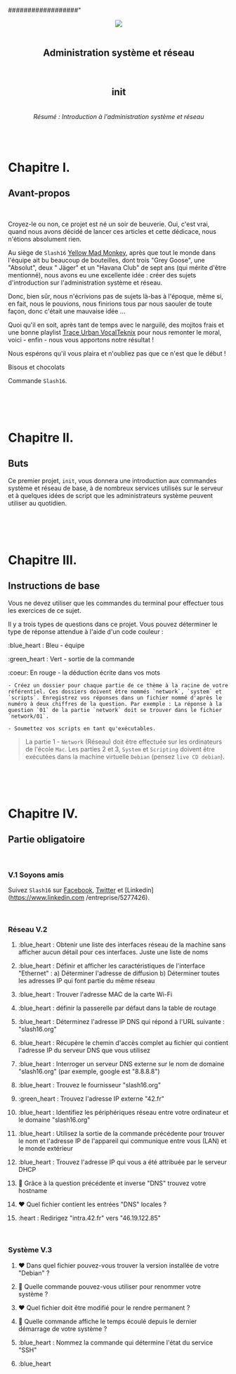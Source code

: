 ##################"
<center><image src="https://github.com/evgenkarlson/ALL_SCHOOL_42/raw/master/03_Norme____(%D0%9D%D0%BE%D1%80%D0%BC%D1%8B_%D0%B8_ %D0%9F%D1%80%D0%B0%D0%B2%D0%B8%D0%BB%D0%B0_%D0%A8%D0%BA%D0%BE%D0%BB%D1%8B)/ src/page1image3852832-small-13.png"></center>
</br>
<center><h2>Administration système et réseau</h1></center>
</br>
<center><h2>init</h2></center>
</br>
<center><i>Résumé : Introduction à l'administration système et réseau</i></center>
</br>
</br>
</br>

# Chapitre I.

## Avant-propos

</br>

Croyez-le ou non, ce projet est né un soir de beuverie. Oui, c'est vrai, quand nous avons décidé de lancer ces articles et cette dédicace, nous n'étions absolument rien.

Au siège de `Slash16` [Yellow Mad Monkey](https://www.yellowmadmonkey.com/), après que tout le monde dans l'équipe ait bu beaucoup de bouteilles, dont trois "Grey Goose", une "Absolut", deux " Jäger" et un "Havana Club" de sept ans (qui mérite d'être mentionné), nous avons eu une excellente idée : créer des sujets d'introduction sur l'administration système et réseau.

Donc, bien sûr, nous n'écrivions pas de sujets là-bas à l'époque, même si, en fait, nous le pouvions, nous finirions tous par nous saouler de toute façon, donc c'était une mauvaise idée ...

Quoi qu'il en soit, après tant de temps avec le narguilé, des mojitos frais et une bonne playlist [Trace Urban VocalTeknix](https://youtu.be/W0l81iYp6n4?list=PL8kREmwZBbARsIwdgZLVRcI8quzIIoySp) pour nous remonter le moral, voici - enfin - nous vous apportons notre résultat !

Nous espérons qu'il vous plaira et n'oubliez pas que ce n'est que le début !

Bisous et chocolats

Commande `Slash16`.


</br>
</br>
</br>

# Chapitre II.

## Buts

Ce premier projet, `init`, vous donnera une introduction aux commandes système et réseau de base, à de nombreux services utilisés sur le serveur et à quelques idées de script que les administrateurs système peuvent utiliser au quotidien.


</br>
</br>
</br>

# Chapitre III.

## Instructions de base

Vous ne devez utiliser que les commandes du terminal pour effectuer tous les exercices de ce sujet.

Il y a trois types de questions dans ce projet. Vous pouvez déterminer le type de réponse attendue à l'aide d'un code couleur :

:blue_heart : Bleu - équipe

:green_heart : Vert - sortie de la commande

:coeur: En rouge - la déduction écrite dans vos mots

    - Créez un dossier pour chaque partie de ce thème à la racine de votre référentiel. Ces dossiers doivent être nommés `network`, `system` et `scripts`. Enregistrez vos réponses dans un fichier nommé d'après le numéro à deux chiffres de la question. Par exemple : La réponse à la question `01` de la partie `network` doit se trouver dans le fichier `network/01`.

    - Soumettez vos scripts en tant qu'exécutables.

> La partie 1 - `Network` (Réseau) doit être effectuée sur les ordinateurs de l'école `Mac`. Les parties 2 et 3, `System` et `Scripting` doivent être exécutées dans la machine virtuelle `Debian` (pensez `live CD debian`).

</br>
</br>
</br>

# Chapitre IV.

## Partie obligatoire

</br>

### V.1 Soyons amis

Suivez `Slash16` sur [Facebook](https://www.facebook.com/slash16), [Twitter](https://twitter.com/slashseize) et [Linkedin](https://www.linkedin.com /entreprise/5277426).

</br>

### Réseau V.2

1. :blue_heart : Obtenir une liste des interfaces réseau de la machine sans afficher aucun détail pour ces interfaces. Juste une liste de noms

2. :blue_heart : Définir et afficher les caractéristiques de l'interface "Ethernet" :
a) Déterminer l'adresse de diffusion
b) Déterminer toutes les adresses IP qui font partie du même réseau

3. :blue_heart : Trouver l'adresse MAC de la carte Wi-Fi

4. :blue_heart : définir la passerelle par défaut dans la table de routage

5. :blue_heart : Déterminez l'adresse IP DNS qui répond à l'URL suivante : "slash16.org"

6. :blue_heart : Récupère le chemin d'accès complet au fichier qui contient l'adresse IP du serveur DNS que vous utilisez

7. :blue_heart : Interroger un serveur DNS externe sur le nom de domaine "slash16.org" (par exemple, google est "8.8.8.8")

8. :blue_heart : Trouvez le fournisseur "slash16.org"

9. :green_heart : Trouvez l'adresse IP externe "42.fr"

10. :blue_heart : Identifiez les périphériques réseau entre votre ordinateur et le domaine "slash16.org"

11. :blue_heart : Utilisez la sortie de la commande précédente pour trouver le nom et l'adresse IP de l'appareil qui communique entre vous (LAN) et le monde extérieur

12. :blue_heart : Trouvez l'adresse IP qui vous a été attribuée par le serveur DHCP

13. :green_heart: Grâce à la question précédente et inverse "DNS" trouvez votre hostname

14. :heart: Quel fichier contient les entrées "DNS" locales ?

15. :heart : Redirigez "intra.42.fr" vers "46.19.122.85"

</br>

### Système V.3

1. :heart: Dans quel fichier pouvez-vous trouver la version installée de votre "Debian" ?

2. :blue_heart: Quelle commande pouvez-vous utiliser pour renommer votre système ?

3. :heart: Quel fichier doit être modifié pour le rendre permanent ?

4. :blue_heart: Quelle commande affiche le temps écoulé depuis le dernier démarrage de votre système ?

5. :blue_heart : Nommez la commande qui détermine l'état du service "SSH"

6. :blue_heart
